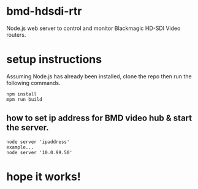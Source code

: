 # bmd-hdsdi-rtr

Node.js web server to control and monitor Blackmagic HD-SDI Video routers. 



# setup instructions

Assuming Node.js has already been installed, clone the repo then run the following commands.

```
npm install
mpm run build
```

## how to set ip address for BMD video hub & start the server.
```
node server 'ipaddress'
example...
node server '10.0.99.50'
```

# hope it works!